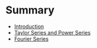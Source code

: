# Summary

* [Introduction](README.md)
* [Taylor Series and Power Series](taylor_series_and_power_series.md)
* [Fourier Series](fourier_series.md)

